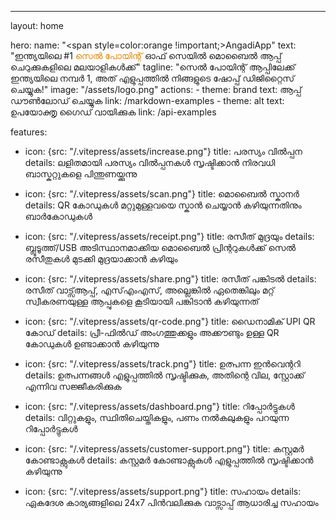 ---
layout: home

hero:
  name: "<span style=color:orange !important;>AngadiApp</span>"
  text: "ഇന്ത്യയിലെ #1 <span style=color:rgb(230,131,0);>സെൽ പോയിന്റ്</span> ഓഫ് സെയിൽ മൊബൈൽ ആപ്പ് ചെറുക്കുകളിലെ മലയാളികൾക്ക്"
  tagline: "സെൽ പോയിന്റ് ആപ്പിലേക്ക് ഇന്ത്യയിലെ നമ്പർ 1, അത് എളുപ്പത്തിൽ നിങ്ങളുടെ ഷോപ്പ് ഡിജിറ്റൈസ് ചെയ്യുക!"
  image: "/assets/logo.png"
  actions:
    - theme: brand
      text: ആപ്പ് ഡൗൺലോഡ് ചെയ്യുക
      link: /markdown-examples
    - theme: alt
      text: ഉപയോക്തൃ ഗൈഡ് വായിക്കുക
      link: /api-examples

features:
  - icon: {src: "/.vitepress/assets/increase.png"}
    title: പരസ്യം വിൽപ്പന
    details: ലളിതമായി പരസ്യം വിൽപ്പനകൾ സൃഷ്ടിക്കാൻ നിരവധി ബാസ്കറ്റുകളെ പിന്തുണയ്ക്കുന്നു

  - icon: {src: "/.vitepress/assets/scan.png"}
    title: മൊബൈൽ സ്കാനർ
    details: QR കോഡുകൾ മറ്റുമുള്ളവയെ സ്കാൻ ചെയ്യാൻ കഴിയുന്നതിനും ബാർകോഡുകൾ

  - icon: {src: "/.vitepress/assets/receipt.png"}
    title: രസീത് മുദ്രയും
    details: ബ്ലൂടൂത്ത്/USB അടിസ്ഥാനമാക്കിയ മൊബൈൽ പ്രിന്ററുകൾക്ക് സെൽ രസീതുകൾ മുടക്കി മുദ്രയാക്കാൻ കഴിയും
  - icon: {src: "/.vitepress/assets/share.png"}
    title: രസീത് പങ്കിടൽ
    details: രസീത് വാട്സ്ആപ്പ്, എസ്‌എം‌എസ്, അല്ലെങ്കിൽ ഏതെങ്കിലും മറ്റ് സ്വീകരണയുള്ള ആപ്പുകളെ കൂടിയായി പങ്കിടാൻ കഴിയുന്നത്
  
  - icon: {src: "/.vitepress/assets/qr-code.png"}
    title: ഡൈനാമിക് UPI QR കോഡ്
    details: പ്രീ-ഫില്‍ഡ് അംഗത്തുക്കളും അക്കൗണ്ടും ഉള്ള QR കോഡുകള്‍ ഉണ്ടാക്കാന്‍ കഴിയുന്നു

  - icon: {src: "/.vitepress/assets/track.png"}
    title: ഉത്പന്ന ഇൻവെന്ററി
    details: ഉത്പന്നങ്ങള്‍ എളുപ്പത്തില്‍ സൃഷ്ടിക്കുക, അതിന്റെ വില, സ്റ്റോക്ക് എന്നിവ സജ്ജീകരിക്കുക
  
  - icon: {src: "/.vitepress/assets/dashboard.png"}
    title: റിപ്പോർട്ടുകൾ
    details: വിറ്റുകളും, സ്ഥിതിചെയ്തികളും, പണം നൽകലുകളും പറയുന്ന റിപ്പോർട്ടുകൾ
  
  - icon: {src: "/.vitepress/assets/customer-support.png"}
    title: കസ്റ്റമർ കോണ്ടാക്റ്റുകൾ
    details: കസ്റ്റമര്‍ കോണ്ടാക്റ്റുകള്‍ എളുപ്പത്തില്‍ സൃഷ്ടിക്കാന്‍ കഴിയുന്നു

  - icon: {src: "/.vitepress/assets/support.png"}
    title: സഹായം
    details: ഏകദേശ കാര്യങ്ങളിലെ 24x7 പിന്‍വലിക്കുക വാട്സാപ്പ് ആധാരിച്ച സഹായം

